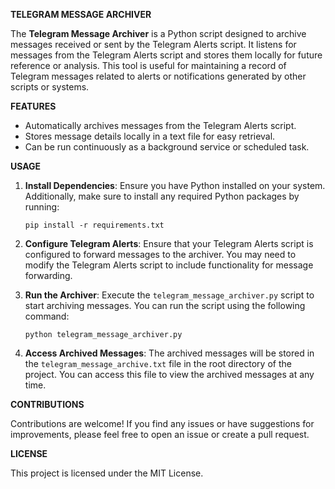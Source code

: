 **TELEGRAM MESSAGE ARCHIVER**

The **Telegram Message Archiver** is a Python script designed to archive messages received or sent by the Telegram Alerts script. It listens for messages from the Telegram Alerts script and stores them locally for future reference or analysis. This tool is useful for maintaining a record of Telegram messages related to alerts or notifications generated by other scripts or systems.

**FEATURES**

- Automatically archives messages from the Telegram Alerts script.
- Stores message details locally in a text file for easy retrieval.
- Can be run continuously as a background service or scheduled task.

**USAGE**

1. **Install Dependencies**: Ensure you have Python installed on your system. Additionally, make sure to install any required Python packages by running:
    ```
    pip install -r requirements.txt
    ```

2. **Configure Telegram Alerts**: Ensure that your Telegram Alerts script is configured to forward messages to the archiver. You may need to modify the Telegram Alerts script to include functionality for message forwarding.

3. **Run the Archiver**: Execute the `telegram_message_archiver.py` script to start archiving messages. You can run the script using the following command:
    ```
    python telegram_message_archiver.py
    ```

4. **Access Archived Messages**: The archived messages will be stored in the `telegram_message_archive.txt` file in the root directory of the project. You can access this file to view the archived messages at any time.

**CONTRIBUTIONS**

Contributions are welcome! If you find any issues or have suggestions for improvements, please feel free to open an issue or create a pull request.

**LICENSE**

This project is licensed under the MIT License.

